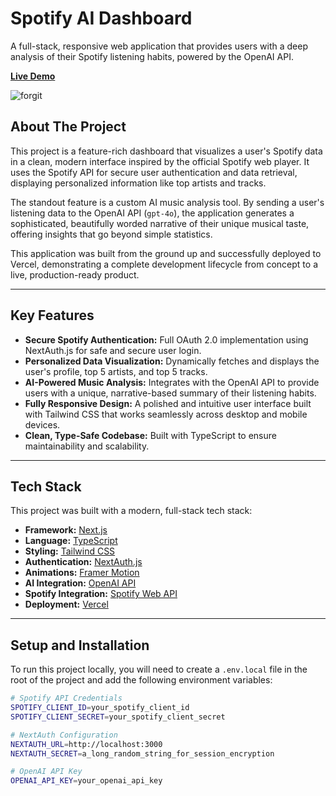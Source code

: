# Spotify AI Dashboard

A full-stack, responsive web application that provides users with a deep analysis of their Spotify listening habits, powered by the OpenAI API.

[**Live Demo**](https://spotify-ai-dashboard.vercel.app/)


![forgit](https://github.com/user-attachments/assets/5d24a376-eea4-42fe-b43d-e1039fc51f84)

## About The Project

This project is a feature-rich dashboard that visualizes a user's Spotify data in a clean, modern interface inspired by the official Spotify web player. It uses the Spotify API for secure user authentication and data retrieval, displaying personalized information like top artists and tracks.

The standout feature is a custom AI music analysis tool. By sending a user's listening data to the OpenAI API (`gpt-4o`), the application generates a sophisticated, beautifully worded narrative of their unique musical taste, offering insights that go beyond simple statistics.

This application was built from the ground up and successfully deployed to Vercel, demonstrating a complete development lifecycle from concept to a live, production-ready product.

---

## Key Features

* **Secure Spotify Authentication:** Full OAuth 2.0 implementation using NextAuth.js for safe and secure user login.
* **Personalized Data Visualization:** Dynamically fetches and displays the user's profile, top 5 artists, and top 5 tracks.
* **AI-Powered Music Analysis:** Integrates with the OpenAI API to provide users with a unique, narrative-based summary of their listening habits.
* **Fully Responsive Design:** A polished and intuitive user interface built with Tailwind CSS that works seamlessly across desktop and mobile devices.
* **Clean, Type-Safe Codebase:** Built with TypeScript to ensure maintainability and scalability.

---

## Tech Stack

This project was built with a modern, full-stack tech stack:

* **Framework:** [Next.js](https://nextjs.org/)
* **Language:** [TypeScript](https://www.typescriptlang.org/)
* **Styling:** [Tailwind CSS](https://tailwindcss.com/)
* **Authentication:** [NextAuth.js](https://next-auth.js.org/)
* **Animations:** [Framer Motion](https://www.framer.com/motion/)
* **AI Integration:** [OpenAI API](https://openai.com/api/)
* **Spotify Integration:** [Spotify Web API](https://developer.spotify.com/documentation/web-api)
* **Deployment:** [Vercel](https://vercel.com/)

---

## Setup and Installation

To run this project locally, you will need to create a `.env.local` file in the root of the project and add the following environment variables:

```bash
# Spotify API Credentials
SPOTIFY_CLIENT_ID=your_spotify_client_id
SPOTIFY_CLIENT_SECRET=your_spotify_client_secret

# NextAuth Configuration
NEXTAUTH_URL=http://localhost:3000
NEXTAUTH_SECRET=a_long_random_string_for_session_encryption

# OpenAI API Key
OPENAI_API_KEY=your_openai_api_key
